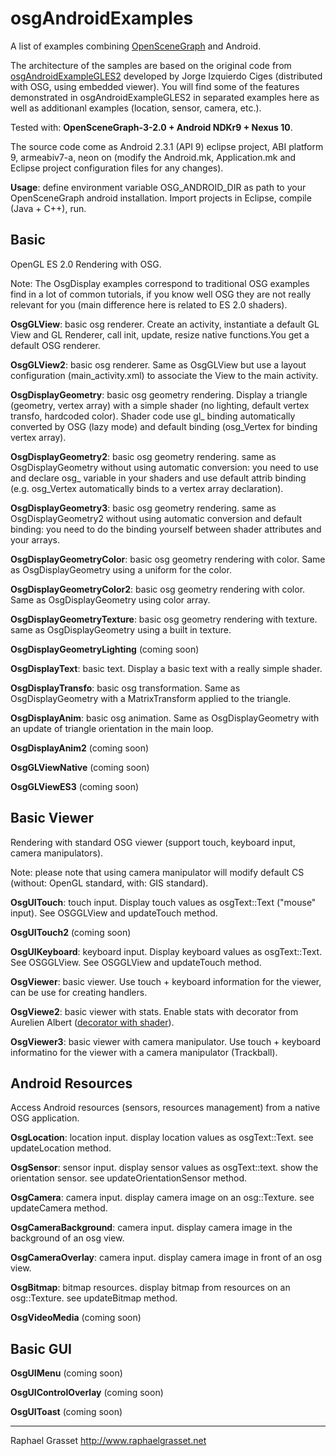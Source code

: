 osgAndroidExamples
==================

A list of examples combining [OpenSceneGraph](http://www.openscenegraph.com) and Android. 

The architecture of the samples are based on the original code from [osgAndroidExampleGLES2](https://github.com/openscenegraph/osg/tree/master/examples/osgAndroidExampleGLES2) developed by Jorge Izquierdo Ciges (distributed with OSG, using embedded viewer). 
You will find some of the features demonstrated in osgAndroidExampleGLES2 in separated examples here as well as additionanl examples (location, sensor, camera, etc.).


Tested with: **OpenSceneGraph-3-2.0 + Android NDKr9 + Nexus 10**.

The source code come as Android 2.3.1 (API 9) eclipse project, ABI platform 9, armeabiv7-a, neon on (modify the Android.mk, Application.mk
and Eclipse project configuration files for any changes).

**Usage**: define environment variable OSG_ANDROID_DIR as path to your OpenSceneGraph android installation. Import
projects in Eclipse, compile (Java + C++), run.

Basic
-----
OpenGL ES 2.0 Rendering with OSG.

Note: The OsgDisplay examples correspond to traditional OSG examples find in a lot of common tutorials, if you know well OSG they are not really relevant for you (main difference here is related to ES 2.0 shaders).


**OsgGLView**: basic osg renderer. Create an activity, instantiate a default GL View and GL Renderer, call init, update, resize native functions.You get a default OSG renderer.

**OsgGLView2**: basic osg renderer. Same as OsgGLView but use a layout configuration (main_activity.xml) to associate the View to the main activity.

**OsgDisplayGeometry**: basic osg geometry rendering. Display a triangle (geometry, vertex array) with a simple shader (no lighting, default vertex transfo, hardcoded color). 
Shader code use gl_ binding automatically converted by OSG (lazy mode) and default binding (osg_Vertex for binding vertex array).

**OsgDisplayGeometry2**: basic osg geometry rendering. same as OsgDisplayGeometry without using automatic conversion: you need to use and declare osg_ variable in your shaders 
and use default attrib binding (e.g. osg_Vertex automatically binds to a vertex array declaration).

**OsgDisplayGeometry3**: basic osg geometry rendering. same as OsgDisplayGeometry2 without using automatic conversion and default binding: you need to do the binding yourself between
shader attributes and your arrays.

**OsgDisplayGeometryColor**: basic osg geometry rendering with color. Same as OsgDisplayGeometry using a uniform for the color.

**OsgDisplayGeometryColor2**: basic osg geometry rendering with color. Same as OsgDisplayGeometry using color array.

**OsgDisplayGeometryTexture**: basic osg geometry rendering with texture. same as OsgDisplayGeometry using a built in texture.

**OsgDisplayGeometryLighting** (coming soon)

**OsgDisplayText**: basic text. Display a basic text with a really simple shader.

**OsgDisplayTransfo**: basic osg transformation. Same as OsgDisplayGeometry with a MatrixTransform applied to the triangle.

**OsgDisplayAnim**: basic osg animation. Same as OsgDisplayGeometry with an update of triangle orientation in the main loop.

**OsgDisplayAnim2** (coming soon)

**OsgGLViewNative** (coming soon)

**OsgGLViewES3** (coming soon)


Basic Viewer
------------
Rendering with standard OSG viewer (support touch, keyboard input, camera manipulators).

Note: please note that using camera manipulator will modify default CS (without: OpenGL standard, with: GIS standard).

**OsgUITouch**: touch input. Display touch values as osgText::Text ("mouse" input). See OSGGLView and updateTouch method.

**OsgUITouch2** (coming soon)

**OsgUIKeyboard**: keyboard input. Display keyboard values as osgText::Text. See OSGGLView. See OSGGLView and updateTouch method.

**OsgViewer**: basic viewer. Use touch + keyboard information for the viewer, can be use for creating handlers.

**OsgViewe2**: basic viewer with stats. Enable stats with decorator from Aurelien Albert ([decorator with shader](http://lists.openscenegraph.org/pipermail/osg-submissions-openscenegraph.org/2013-February/009873.html)).

**OsgViewer3**: basic viewer with camera manipulator. Use touch + keyboard informatino for the viewer with a camera manipulator (Trackball).

Android Resources
-----------------
Access Android resources (sensors, resources management) from a native OSG application. 

**OsgLocation**: location input. display location values as osgText::Text. see updateLocation method.

**OsgSensor**: sensor input. display sensor values as osgText::text. show the orientation sensor. see updateOrientationSensor method.

**OsgCamera**: camera input. display camera image on an osg::Texture. see updateCamera method.

**OsgCameraBackground**: camera input. display camera image in the background of an osg view.

**OsgCameraOverlay**: camera input. display camera image in front of an osg view.

**OsgBitmap**: bitmap resources. display bitmap from resources on an osg::Texture. see updateBitmap method.

**OsgVideoMedia** (coming soon)


Basic GUI
---------

**OsgUIMenu**  (coming soon)

**OsgUIControlOverlay**  (coming soon)

**OsgUIToast**  (coming soon)


-------------------------------------
Raphael Grasset
http://www.raphaelgrasset.net

